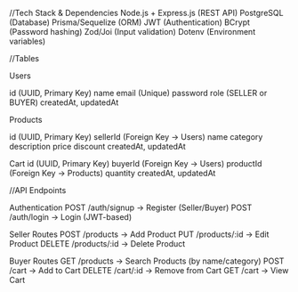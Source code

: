 //Tech Stack & Dependencies
Node.js + Express.js (REST API)
PostgreSQL (Database)
Prisma/Sequelize (ORM)
JWT (Authentication)
BCrypt (Password hashing)
Zod/Joi (Input validation)
Dotenv (Environment variables)

//Tables

Users

id (UUID, Primary Key)
name
email (Unique)
password
role (SELLER or BUYER)
createdAt, updatedAt

Products

id (UUID, Primary Key)
sellerId (Foreign Key → Users)
name
category
description
price
discount
createdAt, updatedAt

Cart
id (UUID, Primary Key)
buyerId (Foreign Key → Users)
productId (Foreign Key → Products)
quantity
createdAt, updatedAt


//API Endpoints

Authentication
POST /auth/signup → Register (Seller/Buyer)
POST /auth/login → Login (JWT-based)

Seller Routes
POST /products → Add Product
PUT /products/:id → Edit Product
DELETE /products/:id → Delete Product

Buyer Routes
GET /products → Search Products (by name/category)
POST /cart → Add to Cart
DELETE /cart/:id → Remove from Cart
GET /cart → View Cart